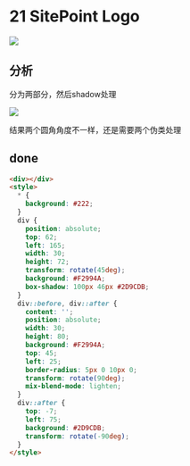 # 21 SitePoint Logo

![](https://raw.githubusercontent.com/sari3l/css_battle/main/media/16774116907545/16774117302731.png)

## 分析

分为两部分，然后shadow处理

![](https://raw.githubusercontent.com/sari3l/css_battle/main/media/16774116907545/16774118757472.jpg)

结果两个圆角角度不一样，还是需要两个伪类处理

## done

```html
<div></div>
<style>
  * {
    background: #222;
  }
  div {
    position: absolute;
    top: 62;
    left: 165;
    width: 30;
    height: 72;
    transform: rotate(45deg);
    background: #F2994A;
    box-shadow: 100px 46px #2D9CDB;
  }
  div::before, div::after {
    content: '';
    position: absolute;
    width: 30;
    height: 80;
    background: #F2994A;
    top: 45;
    left: 25;
    border-radius: 5px 0 10px 0;
    transform: rotate(90deg);
    mix-blend-mode: lighten;
  }
  div::after {
    top: -7;
    left: 75;
    background: #2D9CDB;
    transform: rotate(-90deg);
  }
</style>
```